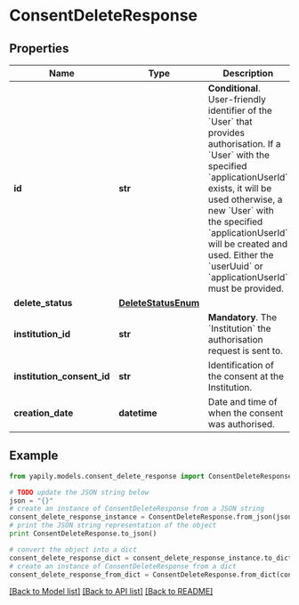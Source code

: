 # ConsentDeleteResponse


## Properties
Name | Type | Description | Notes
------------ | ------------- | ------------- | -------------
**id** | **str** | __Conditional__. User-friendly identifier of the &#x60;User&#x60; that provides authorisation. If a &#x60;User&#x60; with the specified &#x60;applicationUserId&#x60; exists, it will be used otherwise, a new &#x60;User&#x60; with the specified &#x60;applicationUserId&#x60; will be created and used. Either the &#x60;userUuid&#x60; or &#x60;applicationUserId&#x60; must be provided. | [optional] 
**delete_status** | [**DeleteStatusEnum**](DeleteStatusEnum.md) |  | [optional] 
**institution_id** | **str** | __Mandatory__. The &#x60;Institution&#x60; the authorisation request is sent to. | [optional] 
**institution_consent_id** | **str** | Identification of the consent at the Institution. | [optional] 
**creation_date** | **datetime** | Date and time of when the consent was authorised. | [optional] 

## Example

```python
from yapily.models.consent_delete_response import ConsentDeleteResponse

# TODO update the JSON string below
json = "{}"
# create an instance of ConsentDeleteResponse from a JSON string
consent_delete_response_instance = ConsentDeleteResponse.from_json(json)
# print the JSON string representation of the object
print ConsentDeleteResponse.to_json()

# convert the object into a dict
consent_delete_response_dict = consent_delete_response_instance.to_dict()
# create an instance of ConsentDeleteResponse from a dict
consent_delete_response_from_dict = ConsentDeleteResponse.from_dict(consent_delete_response_dict)
```
[[Back to Model list]](../README.md#documentation-for-models) [[Back to API list]](../README.md#documentation-for-api-endpoints) [[Back to README]](../README.md)


